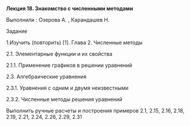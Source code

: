 **Лекция 18. Знакомство с численными методами**

Выполнили : Озерова А. , Карандашев Н.

Задание

1.Изучить (повторить) [1].
Глава 2. Численные методы

2.1. Элементарные функции и их свойства

2.1.1. Применение графиков в решении уравнений

2.3. Алгебраические уравнения

2.3.1. Уравнения с одним и двумя неизвестными

2.3.2. Численные методы решения уравнений

Выполнить ручные расчеты и построения примеров 2.1, 2.15, 2.16, 2.18, 2.19, 2.21, 2.24, 2.26, 2.29, 2.31
